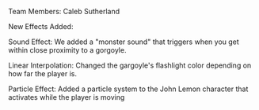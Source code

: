 Team Members: Caleb Sutherland


New Effects Added:

Sound Effect: We added a "monster sound" that triggers when you get within close proximity to a gorgoyle.

Linear Interpolation: Changed the gargoyle's flashlight color depending on how far the player is.

Particle Effect: Added a particle system to the John Lemon character that activates while the player is moving

